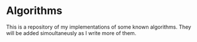 # Algorithms


This is a repository of my implementations of some known algorithms. They will be added simoultaneusly as I write more of them.
